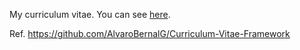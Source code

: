 My curriculum vitae. You can see [here](https://andry92.github.io/curriculum-vitae/).

Ref. 
https://github.com/AlvaroBernalG/Curriculum-Vitae-Framework
